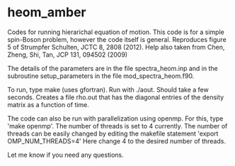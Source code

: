 # heom_amber
Codes for running hierarichal equation of motion. This code is for a simple spin-Boson problem, however the code itself is general.
Reproduces figure 5 of Strumpfer Schulten, JCTC 8, 2808 (2012). 
Help also taken from  Chen, Zheng, Shi, Tan, JCP 131, 094502 (2009)

The details of the parameters are in the file spectra_heom.inp and in the subroutine setup_parameters in the file mod_spectra_heom.f90.

To run, type make (uses gfortran). Run with ./aout. Should take a few seconds. Creates a file rho.out that has the diagonal entries of the density matrix as a function of time.

The code can also be run with parallelization using openmp. For this, type 'make openmp'. The number of threads is set to 4 currently. The number of threads can be easily changed by editing the makefile statement
'export OMP_NUM_THREADS=4'
Here change 4 to the desired number of threads.

Let me know if you need any questions.
